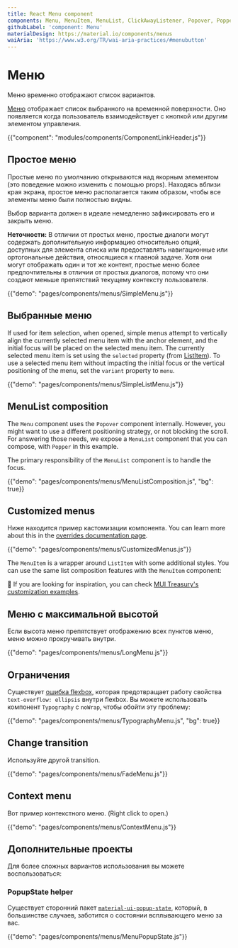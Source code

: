 ```yaml
---
title: React Menu component
components: Menu, MenuItem, MenuList, ClickAwayListener, Popover, Popper
githubLabel: 'component: Menu'
materialDesign: https://material.io/components/menus
waiAria: 'https://www.w3.org/TR/wai-aria-practices/#menubutton'
---
```


# Меню

<p class="description">Меню временно отображают список вариантов.</p>

[Меню](https://material.io/design/components/menus.html) отображает список выбранного на временной поверхности. Оно появляется когда пользователь взаимодействует с кнопкой или другим элементом управления.

{{"component": "modules/components/ComponentLinkHeader.js"}}

## Простое меню

Простые меню по умолчанию открываются над якорным элементом (это поведение можно изменить с помощью props). Находясь вблизи края экрана, простое меню располагается таким образом, чтобы все элементы меню были полностью видны.

Выбор варианта должен в идеале немедленно зафиксировать его и закрыть меню.

**Неточности:** В отличии от простых меню, простые диалоги могут содержать дополнительную информацию относительно опций, доступных для элемента списка или предоставлять навигационные или ортогональные действия, относящиеся к главной задаче. Хотя они могут отображать один и тот же контент, простые меню более предпочтительны в отличии от простых диалогов, потому что они создают меньше препятствий текущему контексту пользователя.

{{"demo": "pages/components/menus/SimpleMenu.js"}}

## Выбранные меню

If used for item selection, when opened, simple menus attempt to vertically align the currently selected menu item with the anchor element, and the initial focus will be placed on the selected menu item. The currently selected menu item is set using the `selected` property (from [ListItem](/api/list-item/)). To use a selected menu item without impacting the initial focus or the vertical positioning of the menu, set the `variant` property to `menu`.

{{"demo": "pages/components/menus/SimpleListMenu.js"}}

## MenuList composition

The `Menu` component uses the `Popover` component internally. However, you might want to use a different positioning strategy, or not blocking the scroll. For answering those needs, we expose a `MenuList` component that you can compose, with `Popper` in this example.

The primary responsibility of the `MenuList` component is to handle the focus.

{{"demo": "pages/components/menus/MenuListComposition.js", "bg": true}}

## Customized menus

Ниже находится пример кастомизации компонента. You can learn more about this in the [overrides documentation page](/customization/components/).

{{"demo": "pages/components/menus/CustomizedMenus.js"}}

The `MenuItem` is a wrapper around `ListItem` with some additional styles. You can use the same list composition features with the `MenuItem` component:

🎨 If you are looking for inspiration, you can check [MUI Treasury's customization examples](https://mui-treasury.com/styles/menu).

## Меню с максимальной высотой

Если высота меню препятствует отображению всех пунктов меню, меню можно прокручивать внутри.

{{"demo": "pages/components/menus/LongMenu.js"}}

## Ограничения

Существует [ошибка flexbox](https://bugs.chromium.org/p/chromium/issues/detail?id=327437), которая предотвращает работу свойства `text-overflow: ellipsis` внутри flexbox. Вы можете использовать компонент `Typography` с `noWrap`, чтобы обойти эту проблему:

{{"demo": "pages/components/menus/TypographyMenu.js", "bg": true}}

## Change transition

Используйте другой transition.

{{"demo": "pages/components/menus/FadeMenu.js"}}

## Context menu

Вот пример контекстного меню. (Right click to open.)

{{"demo": "pages/components/menus/ContextMenu.js"}}

## Дополнительные проекты

Для более сложных вариантов использования вы можете воспользоваться:

### PopupState helper

Существует сторонний пакет [`material-ui-popup-state`](https://github.com/jcoreio/material-ui-popup-state), который, в большинстве случаев, заботится о состоянии всплывающего меню за вас.

{{"demo": "pages/components/menus/MenuPopupState.js"}}
